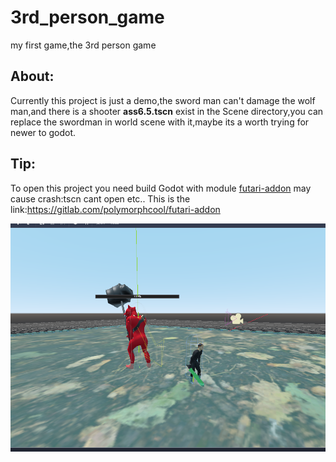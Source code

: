# 3rd_person_game
my first game,the 3rd person game

## About:

Currently this project is just a demo,the sword man can't damage the wolf man,and there is a shooter **ass6.5.tscn** exist in the Scene directory,you can replace the swordman in world scene with it,maybe its a worth trying for newer to godot.
    
## Tip:

To open this project you need build Godot with module [futari-addon](https://gitlab.com/polymorphcool/futari-addon) may cause crash:tscn cant open etc..
This is the link:https://gitlab.com/polymorphcool/futari-addon   




![image](https://github.com/epth/3rd_person_game/blob/master/image/readme1.png)

